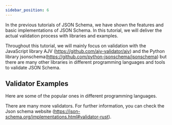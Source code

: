 ```yaml
---
sidebar_position: 6
---
```


In the previous tutorials of JSON Schema, we have shown the features and basic implementations of JSON Schema. 
In this tutorial, we will deliver the actual validation process with libraries and examples.



Throughout this tutorial, we will mainly focus on validation with the JavaScript library AJV (https://github.com/ajv-validator/ajv) and the Python library jsonschema(https://github.com/python-jsonschema/jsonschema) but there are many other libraries in different programming languages and tools to validate JSON Schema.

## Validator Examples

Here are some of the popular ones in different programming languages. 

There are many more validators. For further information, you can check the Json schema website (https://json-schema.org/implementations.html#validator-rust).




